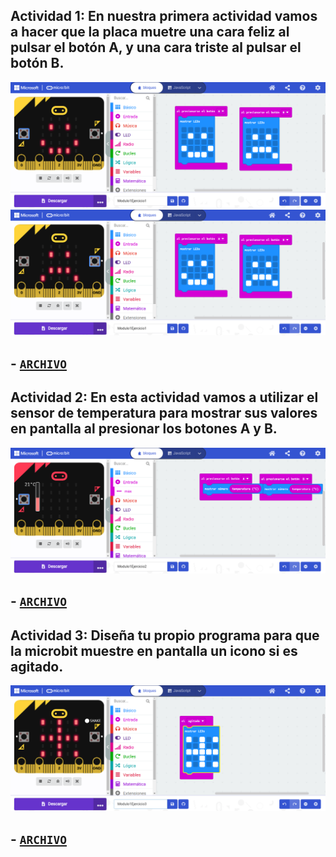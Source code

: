 ## Actividad 1: En nuestra primera actividad vamos a hacer que la placa muetre una cara feliz al pulsar el botón A, y una cara triste al pulsar el botón B.
![image](EJ1-A.png)
![image](EJ1-B.png)

## - [`ARCHIVO`](microbit-Modulo1Ejercicio1.hex) 


## Actividad 2: En esta actividad vamos a utilizar el sensor de temperatura para mostrar sus valores en pantalla al presionar los botones A y B.
![image](EJ2.png)

## - [`ARCHIVO`](microbit-Modulo1Ejercicio2.hex)


## Actividad 3: Diseña tu propio programa para que la microbit muestre en pantalla un icono si es agitado.
![image](EJ3.png)

## - [`ARCHIVO`](microbit-Modulo1Ejercicio3.hex)
